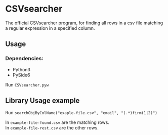 # CSVsearcher
The official CSVsearcher program, for finding all rows in a csv file matching a regular expression in a specified column.

## Usage
### Dependencies:
- Python3
- PySide6

Run `CSVsearcher.pyw`
## Library Usage example
Run `searchObjByColName("exaple-file.csv", "email", "(.*)firm(1|2)")`

In `example-file-found.csv` are the matching rows.  
In `example-file-rest.csv` are the other rows.
